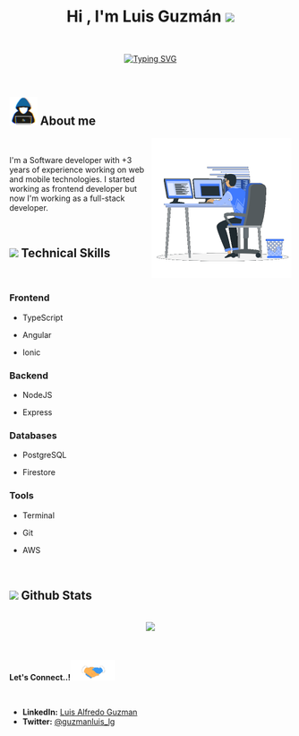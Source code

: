 
<h1 align="center">
  <b>Hi , I'm Luis Guzmán </b>
  <img src="https://media.giphy.com/media/hvRJCLFzcasrR4ia7z/giphy.gif" width="35">
</h1>

<br>

<p align="center">
  <a href="https://git.io/typing-svg"><img src="https://readme-typing-svg.herokuapp.com?font=Fira+Code&pause=1000&center=true&vCenter=true&random=false&width=435&lines=Self-taught+Software+Developer;Background+as+a+Civil+Engineer;Active+Learner%2FResearcher" alt="Typing SVG" /></a>
</p>

<br>
	
## <picture><img src = "https://github.com/0xAbdulKhalid/0xAbdulKhalid/raw/main/assets/mdImages/about_me.gif" width = 50px></picture> **About me**

<picture> <img align="right" src="https://github.com/0xAbdulKhalid/0xAbdulKhalid/raw/main/assets/mdImages/Right_Side.gif" width = 250px></picture>

<br>

I'm a Software developer with +3 years of experience working on web and mobile technologies. I started working as frontend developer but now I'm working as a full-stack developer.

<br>

## <img src="https://media2.giphy.com/media/QssGEmpkyEOhBCb7e1/giphy.gif?cid=ecf05e47a0n3gi1bfqntqmob8g9aid1oyj2wr3ds3mg700bl&rid=giphy.gif" width ="25"><b> Technical Skills</b>
<br>

<p align="center">

<h3>Frontend</h3>
  
* TypeScript
  
* Angular

* Ionic

<h3>Backend</h3>
  
* NodeJS
  
* Express

<h3>Databases</h3>

* PostgreSQL

* Firestore

<h3>Tools</h3>

* Terminal

* Git

* AWS
  
</p>

<br>


## <img src="https://media.giphy.com/media/iY8CRBdQXODJSCERIr/giphy.gif" width="35"><b> Github Stats </b>
<br>

<div align="center">

  <a href="https://github.com/luisguzmanM/">
    <img src="http://github-profile-summary-cards.vercel.app/api/cards/profile-details?username=luisguzmanM&theme=github_dark"/>
  </a>
  
</div>

<br>
<br>

<b>Let's Connect..!</b><img src="https://github.com/0xAbdulKhalid/0xAbdulKhalid/raw/main/assets/mdImages/handshake.gif" width ="80">

<br>

<div>
  <ul>
    <li>
      <b>LinkedIn:</b> 
      <a href="https://www.linkedin.com/in/luisalfredoguzman/" target="_blank">Luis Alfredo Guzman</a>
    </li>
    <li>
      <b>Twitter:</b> 
      <a href="https://x.com/guzmanluis_lg" target="_blank">@guzmanluis_lg</a>
    </li>
  </ul>
</div>
